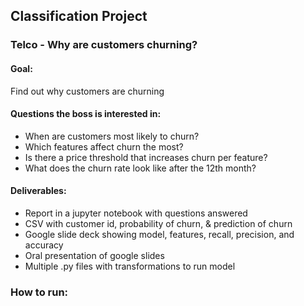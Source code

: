 ## Classification Project
### Telco - Why are customers churning?

#### Goal:
Find out why customers are churning

#### Questions the boss is interested in:
- When are customers most likely to churn? 
- Which features affect churn the most?
- Is there a price threshold that increases churn per feature?
- What does the churn rate look like after the 12th month?

#### Deliverables: 
- Report in a jupyter notebook with questions answered
- CSV with customer id, probability of churn, & prediction of churn
- Google slide deck showing model, features, recall, precision, and accuracy
- Oral presentation of google slides
- Multiple .py files with transformations to run model

### How to run: 




